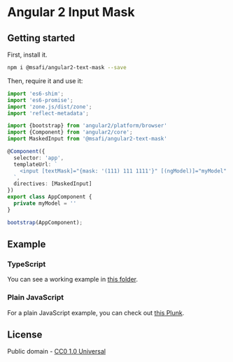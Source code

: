 # Angular 2 Input Mask

## Getting started

First, install it.

```bash
npm i @msafi/angular2-text-mask --save
```

Then, require it and use it:

```typescript
import 'es6-shim';
import 'es6-promise';
import 'zone.js/dist/zone';
import 'reflect-metadata';

import {bootstrap} from 'angular2/platform/browser'
import {Component} from 'angular2/core';
import MaskedInput from '@msafi/angular2-text-mask'

@Component({
  selector: 'app',
  templateUrl: `
    <input [textMask]="{mask: '(111) 111 1111'}" [(ngModel)]="myModel" type="text"/>
  `,
  directives: [MaskedInput]
})
export class AppComponent {
  private myModel = ''
}

bootstrap(AppComponent);
```

## Example

### TypeScript

You can see a working example in
[this folder](https://github.com/msafi/text-mask/tree/master/angular2/example).

### Plain JavaScript

For a plain JavaScript example, you can check out [this Plunk](http://plnkr.co/edit/QImy7qOVZTmTM8ftiB84?p=preview).

## License

Public domain - [CC0 1.0 Universal](https://creativecommons.org/publicdomain/zero/1.0/)
